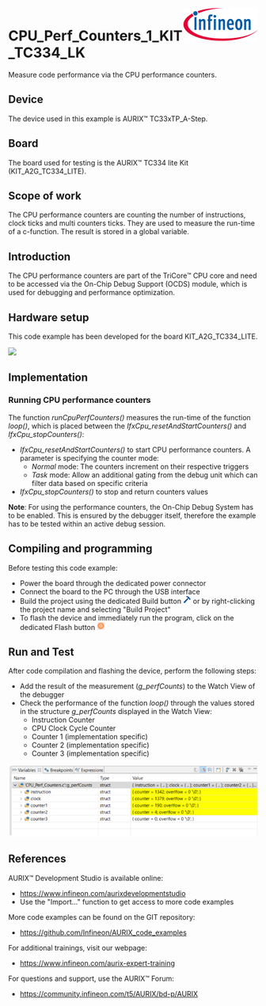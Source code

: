 <img src="./Images/IFX_LOGO_600.gif" align="right" width="150" />  

# CPU_Perf_Counters_1_KIT_TC334_LK
Measure code performance via the CPU performance counters.

## Device  
The device used in this example is AURIX&trade; TC33xTP_A-Step.

## Board  
The board used for testing is the AURIX&trade; TC334 lite Kit (KIT_A2G_TC334_LITE).

## Scope of work  
The CPU performance counters are counting the number of instructions, clock ticks and multi counters ticks. They are used to measure the run-time of a c-function. The result is stored in a global variable.

## Introduction  
The CPU performance counters are part of the TriCore&trade; CPU core and need to be accessed via the On-Chip Debug Support (OCDS) module, which is used for debugging and performance optimization.

## Hardware setup  
This code example has been developed for the board KIT_A2G_TC334_LITE.
 
<img src="./Images/TC334_LITE_KIT_Top_View.png" width="400" /> 

## Implementation  

### Running CPU performance counters

The function *runCpuPerfCounters()* measures the run-time of the function *loop()*, which is placed between the *IfxCpu_resetAndStartCounters()* and *IfxCpu_stopCounters()*: 
- *IfxCpu_resetAndStartCounters()* to start CPU performance counters. A parameter is specifying the counter mode:
  - *Normal* mode: The counters increment on their respective triggers
  - *Task* mode: Allow an additional gating from the debug unit which can filter data based on specific criteria
- *IfxCpu_stopCounters()* to stop and return counters values

**Note**: For using the performance counters, the On-Chip Debug System has to be enabled. This is ensured by the debugger itself, therefore the example has to be tested within an active debug session. 

## Compiling and programming  
Before testing this code example:  
- Power the board through the dedicated power connector
- Connect the board to the PC through the USB interface  
- Build the project using the dedicated Build button <img src="./Images/build_activeproj.gif" /> or by right-clicking the project name and selecting "Build Project"  
- To flash the device and immediately run the program, click on the dedicated Flash button <img src="./Images/Widget_Flash.png" width="16"/>

## Run and Test
After code compilation and flashing the device, perform the following steps:
- Add the result of the measurement (*g_perfCounts*) to the Watch View of the debugger
- Check the performance of the function *loop()* through the values stored in the structure *g_perfCounts* displayed in the Watch View:
  - Instruction Counter
  - CPU Clock Cycle Counter
  - Counter 1 (implementation specific)
  - Counter 2 (implementation specific)
  - Counter 3 (implementation specific)

<img src="./Images/Run_and_Test.png" width="600" />

## References  

AURIX&trade; Development Studio is available online:  
- <https://www.infineon.com/aurixdevelopmentstudio>  
- Use the "Import..." function to get access to more code examples  

More code examples can be found on the GIT repository:  
- <https://github.com/Infineon/AURIX_code_examples>  

For additional trainings, visit our webpage:  
- <https://www.infineon.com/aurix-expert-training>  

For questions and support, use the AURIX&trade; Forum:  
- <https://community.infineon.com/t5/AURIX/bd-p/AURIX>  